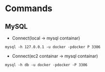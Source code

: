 # Commands

## MySQL

- Connect(local -> mysql containar)

```
mysql -h 127.0.0.1 -u docker -pdocker P 3306
```

- Connect(ec2 containar -> mysql containar)

```
mysql -h db -u docker -pdocker -P 3306
```
